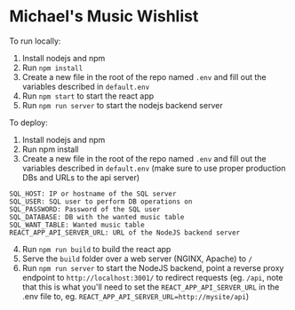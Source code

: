 # Michael's Music Wishlist

To run locally:

1. Install nodejs and npm
2. Run `npm install`
3. Create a new file in the root of the repo named `.env` and fill out the variables described in `default.env`
4. Run `npm start` to start the react app
5. Run `npm run server` to start the nodejs backend server

To deploy:

1. Install nodejs and npm
2. Run npm install
3. Create a new file in the root of the repo named `.env` and fill out the variables described in `default.env` (make sure to use proper production DBs and URLs to the api server)

```
SQL_HOST: IP or hostname of the SQL server
SQL_USER: SQL user to perform DB operations on
SQL_PASSWORD: Password of the SQL user
SQL_DATABASE: DB with the wanted music table
SQL_WANT_TABLE: Wanted music table
REACT_APP_API_SERVER_URL: URL of the NodeJS backend server
```

4. Run `npm run build` to build the react app
5. Serve the `build` folder over a web server (NGINX, Apache) to `/`
6. Run `npm run server` to start the NodeJS backend, point a reverse proxy endpoint to `http://localhost:3001/` to redirect requests (eg. `/api`, note that this is what you'll need to set the `REACT_APP_API_SERVER_URL` in the .env file to, eg. `REACT_APP_API_SERVER_URL=http://mysite/api`)
